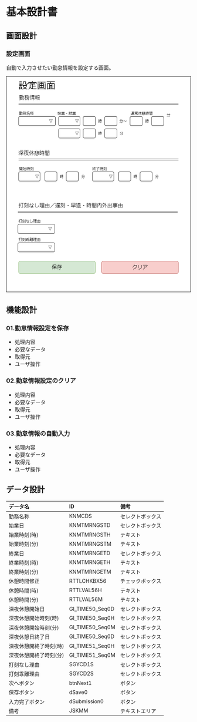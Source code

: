 # 基本設計書

## 画面設計

### 設定画面

自動で入力させたい勤怠情報を設定する画面。

![image](option.png)

## 機能設計

### 01.勤怠情報設定を保存

+ 処理内容
+ 必要なデータ
+ 取得元
+ ユーザ操作

### 02.勤怠情報設定のクリア

+ 処理内容
+ 必要なデータ
+ 取得元
+ ユーザ操作

### 03.勤怠情報の自動入力

+ 処理内容
+ 必要なデータ
+ 取得元
+ ユーザ操作

## データ設計

| データ名             | ID            | 備考 |
|:---------------------|:--------------|:-----|
|勤務名称              |KNMCDS         |セレクトボックス|
|始業日                |KNMTMRNGSTD    |セレクトボックス|
|始業時刻(時)          |KNMTMRNGSTH    |テキスト|
|始業時刻(分)          |KNMTMRNGSTM    |テキスト|
|終業日                |KNMTMRNGETD    |セレクトボックス|
|終業時刻(時)          |KNMTMRNGETH    |テキスト|
|終業時刻(分)          |KNMTMRNGETM    |テキスト|
|休憩時間修正          |RTTLCHKBX56    |チェックボックス|
|休憩時間(時)          |RTTLVAL56H     |テキスト|
|休憩時間(分)          |RTTLVAL56M     |テキスト|
|深夜休憩開始日        |GI_TIME50_Seq0D|セレクトボックス|
|深夜休憩開始時刻(時)  |GI_TIME50_Seq0H|セレクトボックス|
|深夜休憩開始時刻(分)  |GI_TIME50_Seq0M|セレクトボックス|
|深夜休憩日終了日      |GI_TIME50_Seq0D|セレクトボックス|
|深夜休憩開終了時刻(時)|GI_TIME51_Seq0H|セレクトボックス|
|深夜休憩開終了時刻(分)|GI_TIME51_Seq0M|セレクトボックス|
|打刻なし理由          |SGYCD1S        |セレクトボックス|
|打刻乖離理由          |SGYCD2S        |セレクトボックス|
|次へボタン            |btnNext1       |ボタン|
|保存ボタン            |dSave0         |ボタン|
|入力完了ボタン        |dSubmission0   |ボタン|
|備考                  |JSKMM          |テキストエリア|
